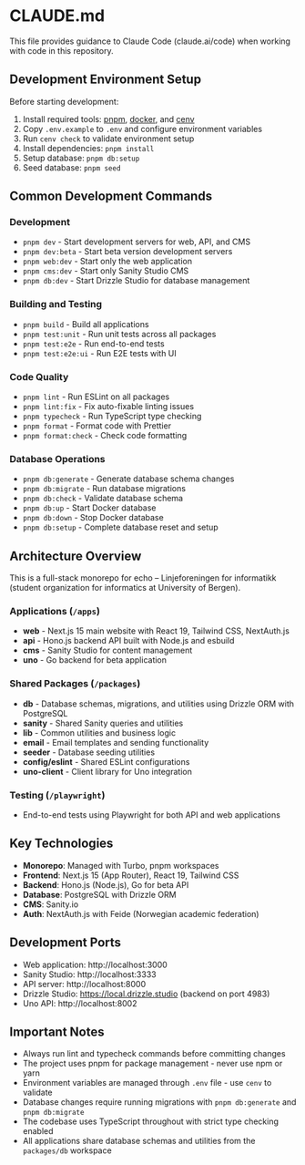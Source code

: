 # CLAUDE.md

This file provides guidance to Claude Code (claude.ai/code) when working with code in this repository.

## Development Environment Setup

Before starting development:

1. Install required tools: [pnpm](https://pnpm.io/installation), [docker](https://docs.docker.com/engine/install/), and [cenv](https://github.com/echo-webkom/cenv)
2. Copy `.env.example` to `.env` and configure environment variables
3. Run `cenv check` to validate environment setup
4. Install dependencies: `pnpm install`
5. Setup database: `pnpm db:setup`
6. Seed database: `pnpm seed`

## Common Development Commands

### Development

- `pnpm dev` - Start development servers for web, API, and CMS
- `pnpm dev:beta` - Start beta version development servers
- `pnpm web:dev` - Start only the web application
- `pnpm cms:dev` - Start only Sanity Studio CMS
- `pnpm db:dev` - Start Drizzle Studio for database management

### Building and Testing

- `pnpm build` - Build all applications
- `pnpm test:unit` - Run unit tests across all packages
- `pnpm test:e2e` - Run end-to-end tests
- `pnpm test:e2e:ui` - Run E2E tests with UI

### Code Quality

- `pnpm lint` - Run ESLint on all packages
- `pnpm lint:fix` - Fix auto-fixable linting issues
- `pnpm typecheck` - Run TypeScript type checking
- `pnpm format` - Format code with Prettier
- `pnpm format:check` - Check code formatting

### Database Operations

- `pnpm db:generate` - Generate database schema changes
- `pnpm db:migrate` - Run database migrations
- `pnpm db:check` - Validate database schema
- `pnpm db:up` - Start Docker database
- `pnpm db:down` - Stop Docker database
- `pnpm db:setup` - Complete database reset and setup

## Architecture Overview

This is a full-stack monorepo for echo – Linjeforeningen for informatikk (student organization for informatics at University of Bergen).

### Applications (`/apps`)

- **web** - Next.js 15 main website with React 19, Tailwind CSS, NextAuth.js
- **api** - Hono.js backend API built with Node.js and esbuild
- **cms** - Sanity Studio for content management
- **uno** - Go backend for beta application

### Shared Packages (`/packages`)

- **db** - Database schemas, migrations, and utilities using Drizzle ORM with PostgreSQL
- **sanity** - Shared Sanity queries and utilities
- **lib** - Common utilities and business logic
- **email** - Email templates and sending functionality
- **seeder** - Database seeding utilities
- **config/eslint** - Shared ESLint configurations
- **uno-client** - Client library for Uno integration

### Testing (`/playwright`)

- End-to-end tests using Playwright for both API and web applications

## Key Technologies

- **Monorepo**: Managed with Turbo, pnpm workspaces
- **Frontend**: Next.js 15 (App Router), React 19, Tailwind CSS
- **Backend**: Hono.js (Node.js), Go for beta API
- **Database**: PostgreSQL with Drizzle ORM
- **CMS**: Sanity.io
- **Auth**: NextAuth.js with Feide (Norwegian academic federation)

## Development Ports

- Web application: http://localhost:3000
- Sanity Studio: http://localhost:3333
- API server: http://localhost:8000
- Drizzle Studio: https://local.drizzle.studio (backend on port 4983)
- Uno API: http://localhost:8002

## Important Notes

- Always run lint and typecheck commands before committing changes
- The project uses pnpm for package management - never use npm or yarn
- Environment variables are managed through `.env` file - use `cenv` to validate
- Database changes require running migrations with `pnpm db:generate` and `pnpm db:migrate`
- The codebase uses TypeScript throughout with strict type checking enabled
- All applications share database schemas and utilities from the `packages/db` workspace

